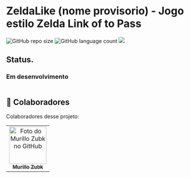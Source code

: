 # ZeldaLike (nome provisorio) - Jogo estilo Zelda Link of to Pass

![GitHub repo size](https://img.shields.io/github/repo-size/MZubk/ZeldaLike?style=for-the-badge)
![GitHub language count](https://img.shields.io/github/languages/count/MZubk/ZeldaLike?style=for-the-badge)
<img src="https://img.shields.io/badge/React-20232A?style=for-the-badge&logo=react&logoColor=61DAFB" />

## Status.

### Em desenvolvimento

<img>

## 🤝 Colaboradores

Colaboradores desse projeto:

<table>
  <tr>
    <td align="center">
      <a href="#">
        <img src="https://github.com/mzubk.png" width="100px;" alt="Foto do Murillo Zubk no GitHub"/><br>
        <sub>
          <b>Murillo Zubk</b>
        </sub>
      </a>
    </td>    
  </tr>
</table>
